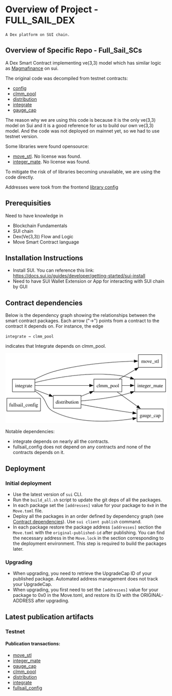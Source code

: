 # Overview of Project - FULL_SAIL_DEX

    A Dex platform on SUI chain.

## Overview of Specific Repo - Full_Sail_SCs

A Dex Smart Contract implementing ve(3,3) model which has similar logic as [Magmafinance](https://magmafinance.io/) on sui.

The original code was decompiled from testnet contracts:

 - [config](https://testnet.suivision.xyz/package/0xf5ff7d5ba73b581bca6b4b9fa0049cd320360abd154b809f8700a8fd3cfaf7ca?tab=Code)
- [clmm_pool](https://testnet.suivision.xyz/package/0x23e0b5ab4aa63d0e6fd98fa5e247bcf9b36ad716b479d39e56b2ba9ff631e09d?tab=Code)
- [distribution](https://testnet.suivision.xyz/package/0x45ac2371c33ca0df8dc784d62c8ce5126d42edd8c56820396524dff2ae0619b1?tab=Code)
- [integrate](https://testnet.suivision.xyz/package/0x6d225cd7b90ca74b13e7de114c6eba2f844a1e5e1a4d7459048386bfff0d45df?tab=Code)
- [gauge_cap](https://testnet.suivision.xyz/package/0x05640f87c73cced090abe3c3e4738b8f0044a070be17c39ad202224298cf3784?tab=Code)

The reason why we are using this code is because it is the only ve(3,3) model on Sui and it is a good reference for us to build our own ve(3,3) model. And the code was not deployed on mainnet yet, so we had to use testnet version.

Some libraries were found opensource:
    
- [move_stl](https://github.com/MagmaFinanceIO/move-stl). No license was found.
- [integer_mate](https://github.com/MagmaFinanceIO/integer-mate). No license was found.

To mitigate the risk of of libraries becoming unavailable, we are using the code directly.

Addresses were took from the frontend [library config](https://github.com/MagmaFinanceIO/magma_clmm_sdk/blob/main/src/config/testnet.ts)

## Prerequisities

Need to have knowledge in
- Blockchain Fundamentals
- SUI chain
- Dex(Ve(3,3)) Flow and Logic
- Move Smart Contract language

## Installation Instructions

- Install SUI. You can reference this link: https://docs.sui.io/guides/developer/getting-started/sui-install
- Need to have SUI Wallet Extension or App for interacting with SUI chain by GUI

## Contract dependencies

Below is the dependency graph showing the relationships between the smart contract packages. Each arrow ("→") points from a contract to the contract it depends on. For instance, the edge

`integrate → clmm_pool`

indicates that Integrate depends on clmm_pool.

![Dependency Graph](dependency_graph.svg)

Notable dependencies:
- integrate depends on nearly all the contracts.
- fullsail_config does not depend on any contracts and none of the contracts depends on it.

## Deployment

### Initial deployment
- Use the latest version of `sui` CLI.
- Run the `build_all.sh` script to update the git deps of all the packages.
- In each package set the `[addresses]` value for your package to `0x0` in the `Move.toml` file.
- Deploy all the packages in an order defined by dependency graph (see [Contract dependencies](#contract-dependencies)). 
Use `sui client publish` command.
- In each package restore the package address `[addresses]` section the `Move.toml` with the `original-published-id` after publishing.
You can find the necessary address in the `Move.lock` in the section corresponding to the deployment environment. 
This step is required to build the packages later.

### Upgrading
- When upgrading, you need to retrieve the UpgradeCap ID of your published package. Automated address management does not track your UpgradeCap.
- When upgrading, you first need to set the `[addresses]` value for your package to 0x0 in the Move.toml, and restore its ID with the ORIGINAL-ADDRESS after upgrading.

## Latest publication artifacts

### Testnet

#### Publication transactions:

- [move_stl](https://testnet.suivision.xyz/txblock/GmnSDVgMEj9FhMBZr4KDeqbSKZmDydfbXSqgA8ToUg1C)
- [integer_mate](https://testnet.suivision.xyz/txblock/58sGFmxKmD7rdKcGWJTKvv61EjYLGn5uAELmphQ6MFga)
- [gauge_cap](https://testnet.suivision.xyz/txblock/Wi57YbH9vRspiEc9LL22NxDjxnQXTV1igShdpzKXvpD)
- [clmm_pool](https://testnet.suivision.xyz/txblock/JDixgrY2ukAH7osgCeJX8YfTeq9xSEPE68VJPmF1EBJs)
- [distribution](https://testnet.suivision.xyz/txblock/ECihTgcyGtTsQdDDs6SjC9x2616brY6jnq4sZnSQc23R)
- [integrate](https://testnet.suivision.xyz/txblock/7FhEtcJBxGJGyntVUwMkemhqgGEZZwgUL63M3xSqwDDb)
- [fullsail_config](https://testnet.suivision.xyz/txblock/6tH7SWipN55Rut3QUNhKhQo82fgWCN8Lp6JrfXnTj8t9)
